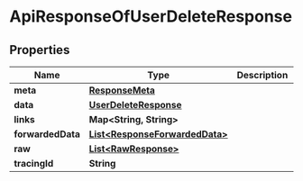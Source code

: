 

# ApiResponseOfUserDeleteResponse


## Properties

Name | Type | Description | Notes
------------ | ------------- | ------------- | -------------
**meta** | [**ResponseMeta**](ResponseMeta.md) |  |  [optional]
**data** | [**UserDeleteResponse**](UserDeleteResponse.md) |  |  [optional]
**links** | **Map&lt;String, String&gt;** |  |  [optional]
**forwardedData** | [**List&lt;ResponseForwardedData&gt;**](ResponseForwardedData.md) |  |  [optional]
**raw** | [**List&lt;RawResponse&gt;**](RawResponse.md) |  |  [optional]
**tracingId** | **String** |  |  [optional]



